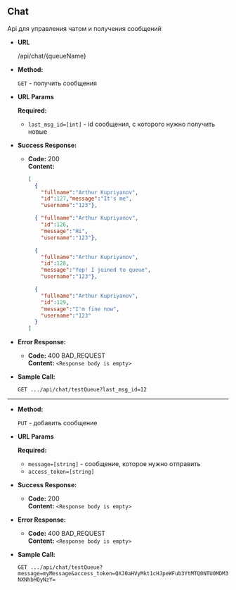 **Chat**
----
  Api для управления чатом и получения сообщений

* **URL**

  /api/chat/{queueName}

* **Method:**
  
  `GET` - получить сообщения
  
*  **URL Params**

   **Required:**
 
    * `last_msg_id=[int]` - id сообщения, с которого нужно получить новые

* **Success Response:**

  * **Code:** 200 <br />
    **Content:** 

    ```json
    [
      { 
        "fullname":"Arthur Kupriyanov",
        "id":127,"message":"It's me",
        "username":"123"},
    
      { "fullname":"Arthur Kupriyanov",
        "id":126,
        "message":"Hi",
        "username":"123"},
    
      { 
        "fullname":"Arthur Kupriyanov",
        "id":128,
        "message":"Yep! I joined to queue",
        "username":"123"},
    
      { 
        "fullname":"Arthur Kupriyanov",
        "id":129,
        "message":"I'm fine now",
        "username":"123"
      }
    ]

    ```
* **Error Response:**

  * **Code:** 400 BAD_REQUEST <br />
    **Content:** `<Response body is empty>`
    
    
* **Sample Call:**

  `GET .../api/chat/testQueue?last_msg_id=12`

<hr>

* **Method:**
  
  `PUT` - добавить сообщение
  
*  **URL Params**

   **Required:**
 
    * `message=[string]` - сообщение, которое нужно отправить
    * `access_token=[string]`

* **Success Response:**

  * **Code:** 200 <br />
    **Content:** `<Response body is empty>`
    
* **Error Response:**

  * **Code:** 400 BAD_REQUEST <br />
    **Content:** `<Response body is empty>`
    
    
* **Sample Call:**

  `GET .../api/chat/testQueue?message=myMessage&access_token=QXJ0aHVyMkt1cHJpeWFub3YtMTQ0NTU0MDM3NXNhbHQyNzY=`

  

